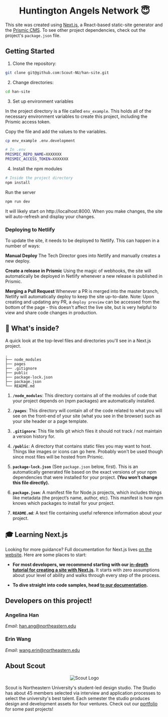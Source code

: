 <h1 align="center">
  Huntington Angels Network 😇
</h1>

This site was created using [Next.js](https://nextjs.org/docs/getting-started), a React-based static-site generator and the [Prismic CMS](https://prismic.io/). To see other project dependencies, check out the project's `package.json` file.

## Getting Started

1. Clone the repository: 

```bash
git clone git@github.com:Scout-NU/han-site.git
```

2. Change directories:

```bash
cd han-site
```
3. Set up environment variables

In the project directory is a file called `env_example`. This holds all of the necessary environment variables to create this project, including the Prismic access token.

Copy the file and add the values to the variables.

```sh
cp env_example .env.development
```
```sh
# In .env
PRISMIC_REPO_NAME=XXXXXXX
PRISMIC_ACCESS_TOKEN=XXXXXXX
```

4. Install the npm modules

```bash
# Inside the project directory
npm install
```

Run the server

```bash
npm run dev
```

It will likely start on http://localhost:8000. When you make changes, the site will auto-refresh and display your changes.

<!-- ### Updating CMS
Thanks to Gatsby's intense caching, when updating any data in the Prismic CMS interface, you must do two things for the updated content to show up in your GraphQL queries:

1. **Publish the document on Prismic!** This won't affect any current builds of the marketing site, as all of the data is queried and cached on build of the site.

2. **Restart the development server!** Gatsby only grabs data from Prismic on build, so the server must be restarted to grab the new data. -->

### Deploying to Netlify
To update the site, it needs to be deployed to Netlify. This can happen in a number of ways:

**Manual Deploy** The Tech Director goes into Netlify and manually creates a new deploy.

**Create a release in Prismic** Using the magic of webhooks, the site will automatically be deployed in Netlify whenever a new release is published in Prismic.

**Merging a Pull Request** Whenever a PR is merged into the master branch, Netlify will automatically deploy to keep the site up-to-date. Note: Upon creating and updating any PR, a `deploy preview` can be accessed from the bottom of the page - this doesn't affect the live site, but is very helpful to view and share code changes in production.

## 🧐 What's inside?

A quick look at the top-level files and directories you'll see in a Next.js project.

    .
    ├── node_modules
    ├── pages
    ├── .gitignore
    ├── public
    ├── package-lock.json
    ├── package.json
    └── README.md

1.  **`/node_modules`**: This directory contains all of the modules of code that your project depends on (npm packages) are automatically installed.

2.  **`/pages`**: This directory will contain all of the code related to what you will see on the front-end of your site (what you see in the browser) such as your site header or a page template.

3.  **`.gitignore`**: This file tells git which files it should not track / not maintain a version history for.

4.  **`/public`**: A directory that contains static files you may want to host. Things like images or icons can go here. Probably won't be used though since most files will be hosted from Prismic.
 
5. **`package-lock.json`** (See `package.json` below, first). This is an automatically generated file based on the exact versions of your npm dependencies that were installed for your project. **(You won’t change this file directly).**

6. **`package.json`**: A manifest file for Node.js projects, which includes things like metadata (the project’s name, author, etc). This manifest is how npm knows which packages to install for your project.

7. **`README.md`**: A text file containing useful reference information about your project.

## 🎓 Learning Next.js

Looking for more guidance? Full documentation for Next.js lives [on the website](https://nextjs.org/). Here are some places to start:

- **For most developers, we recommend starting with our [in-depth tutorial for creating a site with Next.js](https://nextjs.org/learn/basics/create-nextjs-app).** It starts with zero assumptions about your level of ability and walks through every step of the process.

- **To dive straight into code samples, head [to our documentation](https://nextjs.org/docs/getting-started).**



## Developers on this project!

### Angelina Han

_Email_: [han.ang@northeastern.edu](mailto:han.ang@northeastern.edu)

### Erin Wang

_Email_: [wang.erin@northeastern.edu](mailto:wang.erin@northeastern.edu)


## About Scout

<p align="center">
  <img src="https://web.northeastern.edu/scout/wp-content/themes/scout/images/logo.png" alt="Scout Logo" />
</p>

Scout is Northeastern University's student-led design studio. The Studio has about 45 members selected via interview and application processes to select the university's best talent. Each semester the studio produces design and development assets for four ventures. Check out our [portfolio](https://web.northeastern.edu/scout/portfolio) for some past projects!

